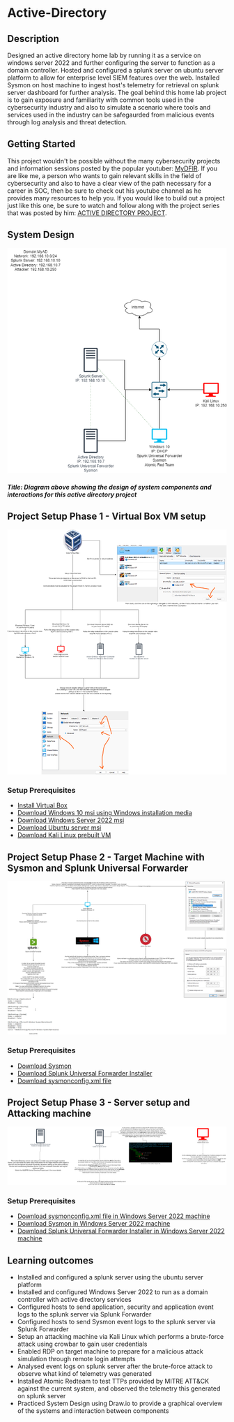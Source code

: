 # Active-Directory

## Description

Designed an active directory home lab by running it as a service on windows server 2022 and further configuring the server to function as a domain controller. Hosted and configured a splunk server on ubuntu server platform to allow for enterprise level SIEM features over the web. Installed Sysmon on host machine to ingest host's telemetry for retrieval on splunk server dashboard for further analysis. The goal behind this home lab project is to gain exposure and familiarity with common tools used in the cybersecurity industry and also to simulate a scenario where tools and services used in the industry can be safegaurded from malicious events through log analysis and threat detection.

## Getting Started

This project wouldn't be possible without the many cybersecurity projects and information sessions posted by the popular youtuber: [MyDFIR](https://www.youtube.com/@MyDFIR). If you are like me, a person who wants to gain relevant skills in the field of cybersecurity and also to have a clear view of the path necessary for a career in SOC, then be sure to check out his youtube channel as he provides many resources to help you. If you would like to build out a project just like this one, be sure to watch and follow along with the project series that was posted by him: [ACTIVE DIRECTORY PROJECT](https://www.youtube.com/watch?v=5OessbOgyEo&t=1s).

## System Design
![AD_Diagram](https://github.com/Akbram98/Active-Directory/blob/main/AD_Diagram.png)

##### Title: Diagram above showing the design of system components and interactions for this active directory project

## Project Setup Phase 1 - Virtual Box VM setup

![Virtual Box Setup](https://github.com/Akbram98/Active-Directory/blob/main/Setup_Phase1.png)

### Setup Prerequisites
 - [Install Virtual Box](https://www.virtualbox.org/)
 - [Download Windows 10 msi using Windows installation media](https://www.microsoft.com/en-ca/software-download/windows10)
 - [Download Windows Server 2022 msi](https://www.microsoft.com/en-us/evalcenter/download-windows-server-2022)
 - [Download Ubuntu server msi](https://ubuntu.com/download/server)
 - [Download Kali Linux prebuilt VM](https://www.kali.org/get-kali/#kali-virtual-machines)

## Project Setup Phase 2 - Target Machine with Sysmon and Splunk Universal Forwarder

![Target Machine Diagram](https://github.com/Akbram98/Active-Directory/blob/main/TargetMachine_Diagram.drawio.png)

### Setup Prerequisites
- [Download Sysmon](https://learn.microsoft.com/en-us/sysinternals/downloads/sysmon)
- [Download Splunk Universal Forwarder Installer](https://www.splunk.com/en_us/products/splunk-enterprise.html)
- [Download sysmonconfig.xml file](https://github.com/olafhartong/sysmon-modular/blob/master/sysmonconfig.xml)

## Project Setup Phase 3 - Server setup and Attacking machine

![Server and Attack Machine diagram](https://github.com/Akbram98/Active-Directory/blob/main/Servers%26TargetMachine_Diagram.png)

### Setup Prerequisites
- [Download sysmonconfig.xml file in Windows Server 2022 machine](https://github.com/olafhartong/sysmon-modular/blob/master/sysmonconfig.xml)
- [Download Sysmon in Windows Server 2022 machine](https://learn.microsoft.com/en-us/sysinternals/downloads/sysmon)
- [Download Splunk Universal Forwarder Installer in Windows Server 2022 machine](https://www.splunk.com/en_us/products/splunk-enterprise.html)
   
## Learning outcomes
  - Installed and configured a splunk server using the ubuntu server platform
  - Installed and configured Windows Server 2022 to run as a domain controller with active directory services
  - Configured hosts to send application, security and application event logs to the splunk server via Splunk Forwarder
  - Configured hosts to send Sysmon event logs to the splunk server via Splunk Forwarder
  - Setup an attacking machine via Kali Linux which performs a brute-force attack using crowbar to gain user credentials
  - Enabled RDP on target machine to prepare for a malicious attack simulation through remote login attempts
  - Analysed event logs on splunk server after the brute-force attack to observe what kind of telemetry was generated
  - Installed Atomic Redteam to test TTPs provided by MITRE ATT&CK against the current system, and observed the telemetry this generated on splunk server
  - Practiced System Design using Draw.io to provide a graphical overview of the systems and interaction between components
